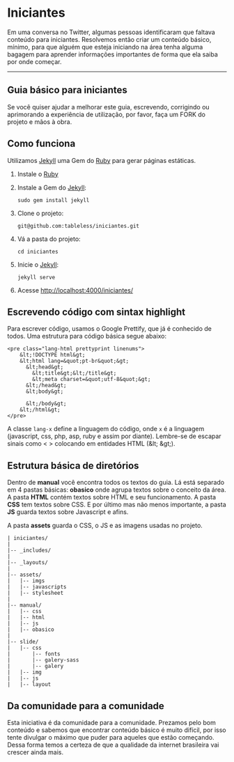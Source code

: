 Iniciantes
==========
Em uma conversa no Twitter, algumas pessoas identificaram que faltava conteúdo para iniciantes. Resolvemos então criar um conteúdo básico, mínimo, para que alguém que esteja iniciando na área tenha alguma bagagem para aprender informações importantes de forma que ela saiba por onde começar.

----------

Guia básico para iniciantes
----------
Se você quiser ajudar a melhorar este guia, escrevendo, corrigindo ou aprimorando a experiência de utilização, por favor, faça um FORK do projeto e mãos à obra.

Como funciona
----------
Utilizamos [Jekyll](http://jekyllrb.com) uma Gem do [Ruby](http://www.ruby-lang.org/) para gerar páginas estáticas.

1. Instale o [Ruby](http://www.ruby-lang.org/pt/downloads/) 

2. Instale a Gem do [Jekyll](http://jekyllrb.com/):
    ```
    sudo gem install jekyll
    ```
3. Clone o projeto:
    ```
    git@github.com:tableless/iniciantes.git
    ```
4. Vá a pasta do projeto:
    ```
    cd iniciantes
    ```
5. Inicie o [Jekyll](http://jekyllrb.com/):
    ```
    jekyll serve
    ```
5. Acesse [http://localhost:4000/iniciantes/](http://localhost:4000/iniciantes/)

Escrevendo código com sintax highlight
----------
Para escrever código, usamos o Google Prettify, que já é conhecido de todos. Uma estrutura para código básica segue abaixo:

	<pre class="lang-html prettyprint linenums">
        &lt;!DOCTYPE html&gt;
	    &lt;html lang=&quot;pt-br&quot;&gt;
	      &lt;head&gt;
	        &lt;title&gt;&lt;/title&gt;
	        &lt;meta charset=&quot;utf-8&quot;&gt;
	      &lt;/head&gt;
	      &lt;body&gt;

	      &lt;/body&gt;
	    &lt;/html&gt;
	</pre>

A classe `lang-x` define a linguagem do código, onde `x` é a linguagem (javascript, css, php, asp, ruby e assim por diante). Lembre-se de escapar sinais como &lt; &gt; colocando em entidades HTML (&amp;lt; &amp;gt;).

Estrutura básica de diretórios
----------
Dentro de **manual** você encontra todos os textos do guia. Lá está separado em 4 pastas básicas: **obasico** onde agrupa textos sobre o conceito da área. A pasta **HTML** contém textos sobre HTML e seu funcionamento. A pasta **CSS** tem textos sobre CSS. E por último mas não menos importante, a pasta **JS** guarda textos sobre Javascript e afins.

A pasta **assets** guarda o CSS, o JS e as imagens usadas no projeto.


```
| iniciantes/
|
|-- _includes/
|
|-- _layouts/
|
|-- assets/
|   |-- imgs
|   |-- javascripts
|   |-- stylesheet
|
|-- manual/
|   |-- css
|   |-- html
|   |-- js
|   |-- obasico
|
|-- slide/
|   |-- css
|   	|-- fonts
|   	|-- galery-sass
|   	|-- galery
|   |-- img
|   |-- js
|   |-- layout
```


Da comunidade para a comunidade
----------
Esta iniciativa é da comunidade para a comunidade. Prezamos pelo bom conteúdo e sabemos que encontrar conteúdo básico é muito difícil, por isso tente divulgar o máximo que puder para aqueles que estão começando. Dessa forma temos a certeza de que a qualidade da internet brasileira vai crescer ainda mais.
